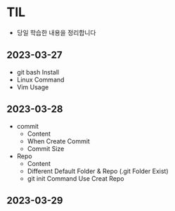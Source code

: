 # TIL

-   당일 학습한 내용을 정리합니다

## 2023-03-27

-   git bash Install
-   Linux Command
-   Vim Usage

## 2023-03-28

-   commit
    -   Content
    -   When Create Commit
    -   Commit Size
-   Repo
    -   Content
    -   Different Default Folder & Repo (.git Folder Exist)
    -   git init Command Use Creat Repo

## 2023-03-29
